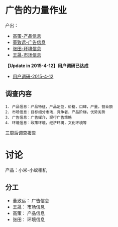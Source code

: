 # 广告的力量作业

产出：

<ul>
  <li><a href="gaoce.txt">高策-产品信息</a></li>
  <li><a href="dongzhiyuan.txt">董致远-广告信息</a></li>
  <li><a href="zhangtian.txt">张田-环境信息</a></li>
  <li><a href="cam.txt">王晟-市场信息</a></li>
</ul>

**【Update in 2015-4-12】用户调研已达成**

* <a href="interview.html">用户调研-2015-4-12</a>

## 调查内容

	1. 产品信息：产品特征，产品定位，价格，口碑，产量，营业额
	2. 市场信息：目标细分市场，竞争者，产品阶梯，优势劣势
	3. 广告信息：广告媒介，现行广告策略
	4. 环境信息：政策环境，经济环境，文化环境等

三周后调查报告

# 讨论

产品：小米-小蚁相机

## 分工

* 董致远：	广告信息
* 王晟：	市场信息
* 高策：	产品信息
* 张田：	环境信息